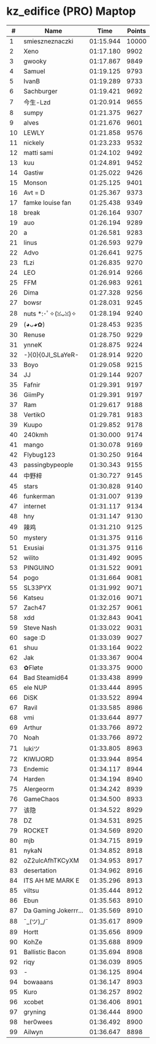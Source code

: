# kz_edifice (PRO) Maptop

|  # | Name | Time | Points |
|-------------- | -------------- | -------------- | -------------- | 
| 1 | smieszneznaczki | 01:15.944 | 10000 | 
| 2 | Xeno | 01:17.180 | 9902 | 
| 3 | gwooky | 01:17.867 | 9849 | 
| 4 | Samuel | 01:19.125 | 9793 | 
| 5 | IvanB | 01:19.289 | 9733 | 
| 6 | Sachburger | 01:19.421 | 9692 | 
| 7 | 今生-Lzd | 01:20.914 | 9655 | 
| 8 | sumpy | 01:21.375 | 9627 | 
| 9 | alves | 01:21.676 | 9601 | 
| 10 | LEWLY | 01:21.858 | 9576 | 
| 11 | nickely | 01:23.233 | 9532 | 
| 12 | matti sami | 01:24.102 | 9492 | 
| 13 | kuu | 01:24.891 | 9452 | 
| 14 | Gastiw | 01:25.022 | 9426 | 
| 15 | Monson | 01:25.125 | 9401 | 
| 16 | Avt = D | 01:25.367 | 9373 | 
| 17 | famke louise fan | 01:25.438 | 9349 | 
| 18 | break | 01:26.164 | 9307 | 
| 19 | auo | 01:26.194 | 9289 | 
| 20 | a | 01:26.581 | 9283 | 
| 21 | linus | 01:26.593 | 9279 | 
| 22 | Advo | 01:26.641 | 9275 | 
| 23 | fLzi | 01:26.835 | 9270 | 
| 24 | LEO | 01:26.914 | 9266 | 
| 25 | FFM | 01:26.983 | 9261 | 
| 26 | Dima | 01:27.328 | 9256 | 
| 27 | bowsr | 01:28.031 | 9245 | 
| 28 | nuts *:･ﾟ✧(ꈍᴗꈍ)✧ | 01:28.194 | 9240 | 
| 29 | (◕ᴗ◕✿) | 01:28.453 | 9235 | 
| 30 | Renuse | 01:28.750 | 9229 | 
| 31 | ynneK | 01:28.875 | 9224 | 
| 32 | -}{0}{0JI_SLaYeR- | 01:28.914 | 9220 | 
| 33 | Boyo | 01:29.058 | 9215 | 
| 34 | JJ | 01:29.144 | 9207 | 
| 35 | Fafnir | 01:29.391 | 9197 | 
| 36 | GiimPy | 01:29.391 | 9197 | 
| 37 | Ram | 01:29.617 | 9188 | 
| 38 | VertikO | 01:29.781 | 9183 | 
| 39 | Kuupo | 01:29.852 | 9178 | 
| 40 | 240kmh | 01:30.000 | 9174 | 
| 41 | mango | 01:30.078 | 9169 | 
| 42 | Flybug123 | 01:30.250 | 9164 | 
| 43 | passingbypeople | 01:30.343 | 9155 | 
| 44 | 中野梓 | 01:30.727 | 9145 | 
| 45 | stars | 01:30.828 | 9140 | 
| 46 | funkerman | 01:31.007 | 9139 | 
| 47 | internet | 01:31.117 | 9134 | 
| 48 | hny | 01:31.147 | 9130 | 
| 49 | 辣鸡 | 01:31.210 | 9125 | 
| 50 | mystery | 01:31.375 | 9116 | 
| 51 | Exusiai | 01:31.375 | 9116 | 
| 52 | wilito | 01:31.492 | 9095 | 
| 53 | PINGUINO | 01:31.522 | 9091 | 
| 54 | pogo | 01:31.664 | 9081 | 
| 55 | SL33PYX | 01:31.992 | 9071 | 
| 56 | Katseu | 01:32.016 | 9071 | 
| 57 | Zach47 | 01:32.257 | 9061 | 
| 58 | xdd | 01:32.843 | 9041 | 
| 59 | Steve Nash | 01:33.022 | 9031 | 
| 60 | sage :D | 01:33.039 | 9027 | 
| 61 | shuu | 01:33.164 | 9022 | 
| 62 | Jak | 01:33.367 | 9004 | 
| 63 | ✿Fløte | 01:33.375 | 9000 | 
| 64 | Bad Steamid64 | 01:33.438 | 8999 | 
| 65 | ele NUP | 01:33.444 | 8995 | 
| 66 | DiSK | 01:33.522 | 8994 | 
| 67 | Ravil | 01:33.585 | 8986 | 
| 68 | vmi | 01:33.644 | 8977 | 
| 69 | Arthur | 01:33.766 | 8972 | 
| 70 | Noah | 01:33.766 | 8972 | 
| 71 | lukiツ | 01:33.805 | 8963 | 
| 72 | KIWIJORD | 01:33.944 | 8954 | 
| 73 | Endemic | 01:34.117 | 8944 | 
| 74 | Harden | 01:34.194 | 8940 | 
| 75 | Alergeorm | 01:34.242 | 8939 | 
| 76 | GameChaos | 01:34.500 | 8933 | 
| 77 | 该隐 | 01:34.522 | 8929 | 
| 78 | DZ | 01:34.531 | 8925 | 
| 79 | ROCKET | 01:34.569 | 8920 | 
| 80 | mjb | 01:34.715 | 8919 | 
| 81 | nykaN | 01:34.852 | 8918 | 
| 82 | oZ2ulcAfhTKCyXM | 01:34.953 | 8917 | 
| 83 | desertation | 01:34.962 | 8916 | 
| 84 | ITS AH ME MARK E | 01:35.296 | 8913 | 
| 85 | viltsu | 01:35.444 | 8912 | 
| 86 | Ebun | 01:35.563 | 8910 | 
| 87 | Da Gaming Jokerrr... | 01:35.569 | 8910 | 
| 88 | ¯\_(ツ)_/¯ | 01:35.617 | 8909 | 
| 89 | Hortt | 01:35.656 | 8909 | 
| 90 | KohZe | 01:35.688 | 8909 | 
| 91 | Ballistic Bacon | 01:35.694 | 8908 | 
| 92 | riqy | 01:36.039 | 8905 | 
| 93 | - | 01:36.125 | 8904 | 
| 94 | bowaaans | 01:36.147 | 8903 | 
| 95 | Kuro | 01:36.257 | 8902 | 
| 96 | xcobet | 01:36.406 | 8901 | 
| 97 | gryning | 01:36.444 | 8900 | 
| 98 | her0wees | 01:36.492 | 8900 | 
| 99 | Ailwyn | 01:36.647 | 8898 | 

